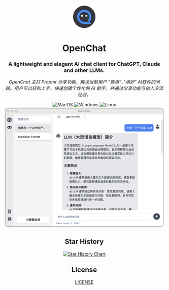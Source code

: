 <div align="center">
<img src='/docs/images/icon.png' width='80'>
<div>
<h1 align="center">
<span>OpenChat</span>
</h1>

<h3 align="center">
    A lightweight and elegant AI chat client for ChatGPT, Claude and other LLMs.
</h3>
<p align="center">
    <em>OpenChat 主打 Propmt 分享功能，解决当前用户 ”能用“、”用好“ AI软件的问题。用户可以轻松上手，快速创建个性化的 AI 助手，并通过分享功能与他人交流经验。</em>
</p>

<div align=center>
  <div>
      <img alt="MacOS" src="https://img.shields.io/badge/-MacOS-black?style=flat&logo=apple&logoColor=white" />
      <img alt="Windows" src="https://img.shields.io/badge/-Windows-blue?style=flat&logo=tauri&logoColor=white" />
      <img alt="Linux" src="https://img.shields.io/badge/-Linux-gray?style=flat&logo=linux&logoColor=white" />
<!-- <img alt="Downloads" src="https://img.shields.io/github/downloads/terasum/openchat/total.svg?style=flat" /> -->
  </div>
</div>

<img src="/docs/images/ui-index.png" width="800"/>

## Star History

[![Star History Chart](https://api.star-history.com/svg?repos=terasum/openchat&type=Date)](https://star-history.com/#terasum/openchat&Date)

## License

[LICENSE](./LICENSE)
